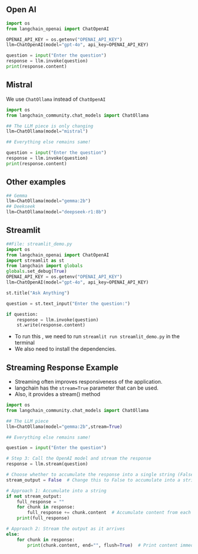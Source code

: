 ## Open AI
```python
import os
from langchain_openai import ChatOpenAI

OPENAI_API_KEY = os.getenv("OPENAI_API_KEY")
llm=ChatOpenAI(model="gpt-4o", api_key=OPENAI_API_KEY)

question = input("Enter the question")
response = llm.invoke(question)
print(response.content)
```

## Mistral
We use `ChatOllama` instead of `ChatOpenAI`

```python
import os
from langchain_community.chat_models import ChatOllama

## The LLM piece is only changing 
llm=ChatOllama(model="mistral")

## Everything else remains same!

question = input("Enter the question")
response = llm.invoke(question)
print(response.content)

```

## Other examples 
```python
## Gemma
llm=ChatOllama(model="gemma:2b")
## Deekseek
llm=ChatOllama(model="deepseek-r1:8b")

```


## Streamlit
```python
##File: streamlit_demo.py
import os
from langchain_openai import ChatOpenAI
import streamlit as st
from langchain import globals
globals.set_debug(True)
OPENAI_API_KEY = os.getenv("OPENAI_API_KEY")
llm=ChatOpenAI(model="gpt-4o", api_key=OPENAI_API_KEY)

st.title("Ask Anything")

question = st.text_input("Enter the question:")

if question:
    response = llm.invoke(question)
    st.write(response.content)
```
- To run this , we need to run `streamlit run streamlit_demo.py` in the terminal
- We also need to install the dependencies.


## Streaming Response Example
- Streaming often improves responsiveness of the application.
- langchain has the `stream=True` parameter that can be used.
- Also, it provides a stream() method

```python
import os
from langchain_community.chat_models import ChatOllama

## The LLM piece 
llm=ChatOllama(model="gemma:2b",stream=True)

## Everything else remains same!

question = input("Enter the question")

# Step 3: Call the OpenAI model and stream the response
response = llm.stream(question)

# Choose whether to accumulate the response into a single string (False) or stream output (True)
stream_output = False  # Change this to False to accumulate into a string

# Approach 1: Accumulate into a string
if not stream_output:
    full_response = ""
    for chunk in response:
        full_response += chunk.content  # Accumulate content from each chunk
    print(full_response)

# Approach 2: Stream the output as it arrives
else:
    for chunk in response:
        print(chunk.content, end="", flush=True)  # Print content immediately on the same line


```